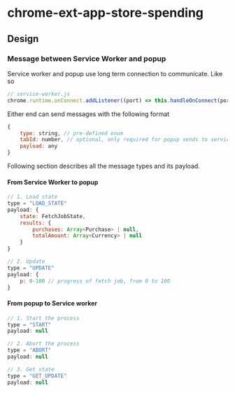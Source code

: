# chrome-ext-app-store-spending
 
## Design

### Message between Service Worker and popup

Service worker and popup use long term connection to communicate. Like so
```javascript
// service-worker.js
chrome.runtime.onConnect.addListener((port) => this.handleOnConnect(port));
```

Either end can send messages with the following format
```javascript
{
    type: string, // pre-defined enum
    tabId: number, // optional, only required for popup sends to service worker
    payload: any
}
```

Following section describes all the message types and its payload.

#### From Service Worker to popup
```javascript
// 1. Load state
type = "LOAD_STATE"
payload: {
    state: FetchJobState,
    results: {
        purchases: Array<Purchase> | null,
        totalAmount: Array<Currency> | null
    }
}

// 2. Update
type = "UPDATE"
payload: {
    p: 0-100 // progress of fetch job, from 0 to 100
}
```

#### From popup to Service worker
```javascript
// 1. Start the process
type = "START"
payload: null

// 2. Abort the process
type = "ABORT"
payload: null

// 3. Get state
type = "GET_UPDATE"
payload: null
```
